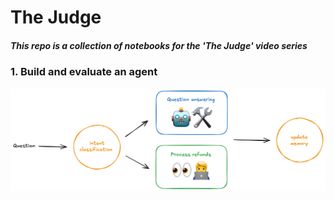 # The Judge

##### This repo is a collection of notebooks for the 'The Judge' video series

### 1. Build and evaluate an agent

<img src="./build-eval-agent/images/architecture.png" alt="architecture" width="1250">
